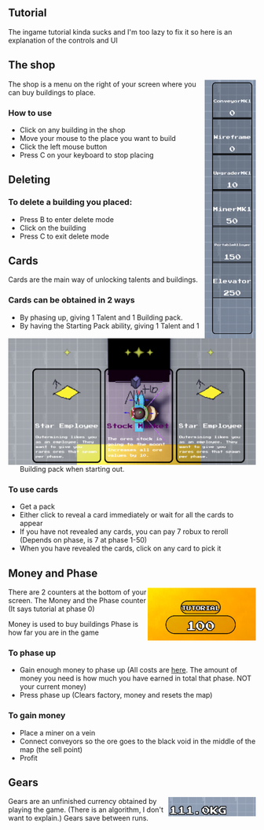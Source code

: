 ## Tutorial
The ingame tutorial kinda sucks and I'm too lazy to fix it so here is an explanation of the controls and UI

## The shop
<img src="https://raw.githubusercontent.com/tembee2/OVERVOLT/refs/heads/master/docs/assets/Shop.png" style="float:right"/>
The shop is a menu on the right of your screen where you can buy buildings to place.

### How to use
* Click on any building in the shop
* Move your mouse to the place you want to build
* Click the left mouse button
* Press C on your keyboard to stop placing

## Deleting
### To delete a building you placed:
* Press B to enter delete mode
* Click on the building
* Press C to exit delete mode

## Cards
<img src="https://raw.githubusercontent.com/tembee2/OVERVOLT/refs/heads/master/docs/assets/Cards.png" style="float:right"/>
Cards are the main way of unlocking talents and buildings.

### Cards can be obtained in 2 ways
* By phasing up, giving 1 Talent and 1 Building pack.
* By having the Starting Pack ability, giving 1 Talent and 1 Building pack when starting out.

### To use cards
* Get a pack
* Either click to reveal a card immediately or wait for all the cards to appear
* If you have not revealed any cards, you can pay 7 robux to reroll (Depends on phase, is 7 at phase 1-50)
* When you have revealed the cards, click on any card to pick it

## Money and Phase
<img src="https://raw.githubusercontent.com/tembee2/OVERVOLT/refs/heads/master/docs/assets/MoneyAndPhase.png" style="float:right"/>

There are 2 counters at the bottom of your screen.
The Money and the Phase counter (It says tutorial at phase 0)

Money is used to buy buildings
Phase is how far you are in the game

### To phase up
* Gain enough money to phase up (All costs are [here](https://pastebin.com/8RYm7Bhf). The amount of money you need is how much you have earned in total that phase. NOT your current money)
* Press phase up (Clears factory, money and resets the map)

### To gain money
* Place a miner on a vein
* Connect conveyors so the ore goes to the black void in the middle of the map (the sell point)
* Profit

## Gears
<img src="https://raw.githubusercontent.com/tembee2/OVERVOLT/refs/heads/master/docs/assets/Gears.png" style="float:right"/>
Gears are an unfinished currency obtained by playing the game. (There is an algorithm, I don't want to explain.)
Gears save between runs.